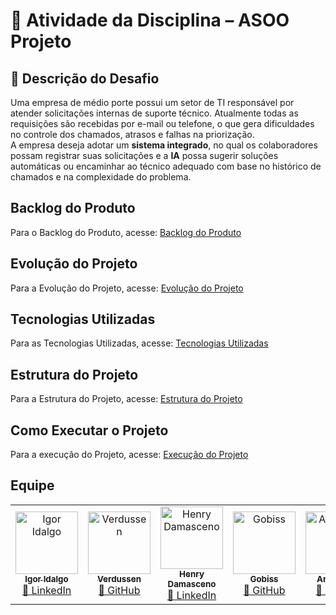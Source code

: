 # 📌 Atividade da Disciplina – ASOO Projeto  

## 📝 Descrição do Desafio  
Uma empresa de médio porte possui um setor de TI responsável por atender solicitações internas de suporte técnico. Atualmente todas as requisições são recebidas por e-mail ou telefone, o que gera dificuldades no controle dos chamados, atrasos e falhas na priorização.  
A empresa deseja adotar um **sistema integrado**, no qual os colaboradores possam registrar suas solicitações e a **IA** possa sugerir soluções automáticas ou encaminhar ao técnico adequado com base no histórico de chamados e na complexidade do problema.  

## Backlog do Produto

Para o Backlog do Produto, acesse: [Backlog do Produto](https://github.com/anaclaraleao/Backlog-do-Produto)

## Evolução do Projeto
Para a Evolução do Projeto, acesse: [Evolução do Projeto](https://github.com/anaclaraleao/Cronograma-de-evolu-ao-do-projeto)

## Tecnologias Utilizadas

Para as Tecnologias Utilizadas, acesse: [Tecnologias Utilizadas](https://github.com/anaclaraleao/Tecnologias-Utilizadas)

## Estrutura do Projeto
Para a Estrutura do Projeto, acesse: [Estrutura do Projeto](https://github.com/anaclaraleao/Estrutura-do-Projeto)

## Como Executar o Projeto
Para a execução do Projeto, acesse: [Execução do Projeto](https://github.com/anaclaraleao/Execucao-do-projeto)

##  Equipe

<table> <tr> <td align="center"> <a href="https://github.com/IgorIdalgo"> <img src="https://avatars.githubusercontent.com/IgorIdalgo" width="100px;" alt="Igor Idalgo"/> <br /> <sub><b>Igor Idalgo</b></sub> </a> <br /> <a href="https://www.linkedin.com/in/igor-sene">🔗 LinkedIn</a> </td> <td align="center"> <a href="https://github.com/Verdussen"> <img src="https://avatars.githubusercontent.com/u/183842345?v=4" width="100px;" alt="Verdussen"/> <br /> <sub><b>Verdussen</b></sub> </a> <br /> <a href="https://github.com/Verdussen">🔗 GitHub</a> </td> <td align="center"> <a href="https://github.com/HenryDamasceno01"> <img src="https://avatars.githubusercontent.com/HenryDamasceno01" width="100px;" alt="Henry Damasceno"/> <br /> <sub><b>Henry Damasceno</b></sub> </a> <br /> <a href="https://www.linkedin.com/in/henry-damasceno-101b0a2ba/">🔗 LinkedIn</a> </td> <td align="center"> <a href="https://github.com/gobiss"> <img src="https://avatars.githubusercontent.com/gobiss" width="100px;" alt="Gobiss"/> <br /> <sub><b>Gobiss</b></sub> </a> <br /> <a href="https://github.com/gobiss">🔗 GitHub</a> </td> <td align="center"> <a href="https://github.com/anaclaraleao"> <img src="https://avatars.githubusercontent.com/anaclaraleao" width="100px;" alt="Ana Clara"/> <br /> <sub><b>Ana Clara</b></sub> </a> <br /> <a href="https://github.com/anaclaraleao">🔗 GitHub</a> </td> </tr> </table>
